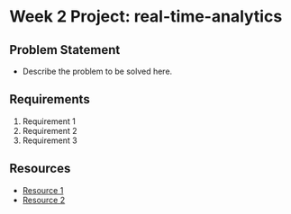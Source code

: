# Week 2 Project: real-time-analytics

## Problem Statement
- Describe the problem to be solved here.

## Requirements
1. Requirement 1
2. Requirement 2
3. Requirement 3

## Resources
- [Resource 1](https://example.com)
- [Resource 2](https://example.com)

